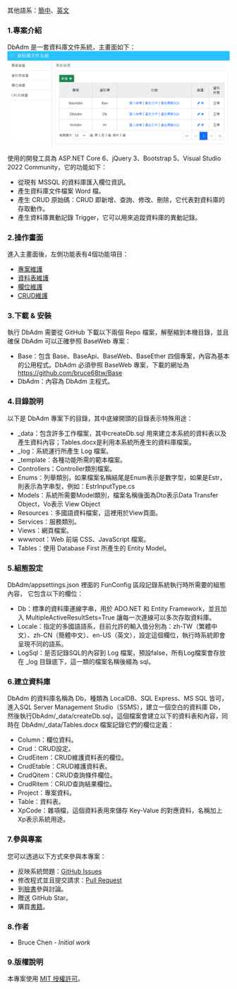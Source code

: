 其他語系：[簡中](Readme-CN.md)、[英文](Readme.md)

### 1.專案介紹
DbAdm 是一套資料庫文件系統，主畫面如下：
![主畫面](_md/zh-TW/image/main.png)

使用的開發工具為 ASP.NET Core 6、jQuery 3、Bootstrap 5、Visual Studio 2022 Community，它的功能如下：
- 從現有 MSSQL 的資料庫匯入欄位資訊。
- 產生資料庫文件檔案 Word 檔。
- 產生 CRUD 原始碼：CRUD 即新增、查詢、修改、刪除，它代表對資料庫的存取動作。
- 產生資料庫異動記錄 Trigger，它可以用來追蹤資料庫的異動記錄。

### 2.操作畫面
進入主畫面後，左側功能表有4個功能項目：
- [專案維護](_md/zh-TW/project.md)
- [資料表維護](_md/zh-TW/table.md)
- [欄位維護](_md/zh-TW/column.md)
- [CRUD維護](_md/zh-TW/myCrud.md)

### 3.下載 & 安裝
執行 DbAdm 需要從 GitHub 下載以下兩個 Repo 檔案，解壓縮到本機目錄，並且確保 DbAdm 可以正確參照 BaseWeb 專案：
  - Base：包含 Base、BaseApi、BaseWeb、BaseEther 四個專案，內容為基本的公用程式。DbAdm 必須參照 BaseWeb 專案，下載的網址為 https://github.com/bruce68tw/Base
  - DbAdm：內容為 DbAdm 主程式。

### 4.目錄說明
以下是 DbAdm 專案下的目錄，其中底線開頭的目錄表示特殊用途：
  - _data：包含許多工作檔案，其中createDb.sql 用來建立本系統的資料表以及產生資料內容；Tables.docx是利用本系統所產生的資料庫檔案。
  - _log：系統運行所產生 Log 檔案。
  - _template：各種功能所需的範本檔案。
  - Controllers：Controller類別檔案。
  - Enums：列舉類別，如果檔案名稱結尾是Enum表示是數字型，如果是Estr，則表示為字串型，例如：EstrInputType.cs
  - Models：系統所需要Model類別，檔案名稱後面為Dto表示Data Transfer Object，Vo表示 View Object
  - Resources：多國語資料檔案，這裡用於View頁面。
  - Services：服務類別。
  - Views：網頁檔案。
  - wwwroot：Web 前端 CSS、JavaScript 檔案。
  - Tables：使用 Database First 所產生的 Entity Model。

### 5.組態設定
DbAdm/appsettings.json 裡面的 FunConfig 區段記錄系統執行時所需要的組態內容，
它包含以下的欄位：
  - Db：標準的資料庫連線字串，用於 ADO.NET 和 Entity Framework，並且加入 MultipleActiveResultSets=True 讓每一次連線可以多次存取資料庫。
  - Locale：指定的多國語語系，目前允許的輸入值分別為：zh-TW（繁體中文）、zh-CN（簡體中文）、en-US（英文），設定這個欄位，執行時系統即會呈現不同的語系。
  - LogSql：是否記錄SQL的內容到 Log 檔案，預設false，所有Log檔案會存放在 _log 目錄底下，這一類的檔案名稱後綴為 sql。

### 6.建立資料庫
DbAdm 的資料庫名稱為 Db，種類為 LocalDB、SQL Express、MS SQL 皆可，進入SQL Server Management Studio（SSMS），建立一個空白的資料庫 Db，然後執行DbAdm/_data/createDb.sql，這個檔案會建立以下的資料表和內容，同時在 DbAdm/_data/Tables.docx 檔案記錄它們的欄位定義：
  - Column：欄位資料。
  - Crud：CRUD設定。
  - CrudEitem：CRUD維護資料表的欄位。
  - CrudEtable：CRUD維護資料表。
  - CrudQitem：CRUD查詢條件欄位。
  - CrudRitem：CRUD查詢結果欄位。
  - Project：專案資料。
  - Table：資料表。
  - XpCode：雜項檔，這個資料表用來儲存 Key-Value 的對應資料，名稱加上Xp表示系統用途。

### 7.參與專案
您可以透過以下方式來參與本專案：
 - 反映系統問題：[GitHub Issues](https://github.com/bruce68tw/DbAdm/issues)
 - 修改程式並且提交請求：[Pull Request](https://github.com/bruce68tw/DbAdm/pulls)
 - 到[臉書](https://www.facebook.com/groups/softblocks)參與討論。
 - 贈送 GitHub Star。
 - 購買[書籍](https://www.tenlong.com.tw/products/9789865029883)。

### 8.作者
 - Bruce Chen - *Initial work*

### 9.版權說明
本專案使用 [MIT 授權許可](https://zh.wikipedia.org/zh-tw/MIT許可證)。